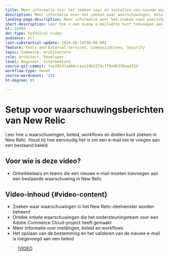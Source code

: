 ```yaml
---
title: Meer informatie over het zoeken naar en instellen van nieuwe waarschuwingsberichten in New Relic
description: Meer informatie over het zoeken naar waarschuwingen, beleidsregels en leveringsmechanismen voor New Relic-waarschuwingen
landing-page-description: Meer informatie over het zoeken naar waarschuwingen, beleidsregels en leveringsmechanismen voor New Relic-waarschuwingen
short-description: Leer hoe u een nieuw e-mailadres kunt toevoegen aan een bestaand waarschuwingsbeleid in New Relic.
kt: 15984
doc-type: technical video
audience: all
last-substantial-update: 2024-08-14T00:00:00Z
feature: Tools and External Services, Communications, Security
topic: Commerce, Architecture
role: Architect, Developer
level: Beginner, Intermediate
source-git-commit: fae28537a460ccaa119b5374cff9e96378aad31d
workflow-type: tm+mt
source-wordcount: '155'
ht-degree: 0%

---
```


# Setup voor waarschuwingsberichten van New Relic

Leer hoe u waarschuwingen, beleid, workflows en doelen kunt zoeken in New Relic. Houd bij hoe eenvoudig het is om een e-mail toe te voegen aan een bestaand beleid.

## Voor wie is deze video?

* Ontwikkelaars en teams die een nieuwe e-mail moeten toevoegen aan een bestaande waarschuwing in New Relic

## Video-inhoud {#video-content}

* Zoeken waar waarschuwingen in het New Relic-deelvenster worden beheerd
* Ontdek enkele waarschuwingen die het ondersteuningsteam voor een Adobe Commerce Cloud-project heeft gemaakt
* Meer informatie over meldingen, beleid en workflows
* Het opslaan van de bestemming en het valideren van de nieuwe e-mail is toegevoegd aan een beleid

>[!VIDEO](https://video.tv.adobe.com/v/3432774?learn=on)
